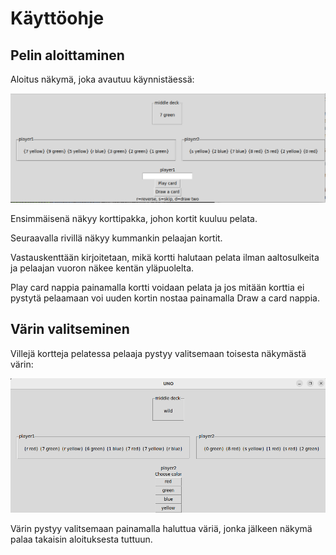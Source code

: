 # Käyttöohje

## Pelin aloittaminen

Aloitus näkymä, joka avautuu käynnistäessä:

![aloitus näkymä](./kuvat/game-front-page.png)

Ensimmäisenä näkyy korttipakka, johon kortit kuuluu pelata.

Seuraavalla rivillä näkyy kummankin pelaajan kortit.

Vastauskenttään kirjoitetaan, mikä kortti halutaan pelata ilman aaltosulkeita ja pelaajan vuoron näkee kentän yläpuolelta.

Play card nappia painamalla kortti voidaan pelata ja jos mitään korttia ei pystytä pelaamaan voi uuden kortin nostaa painamalla Draw a card nappia.

## Värin valitseminen

Villejä kortteja pelatessa pelaaja pystyy valitsemaan toisesta näkymästä värin:

![värin valinta näkymä](./kuvat/game-choose-a-color-view.png)

Värin pystyy valitsemaan painamalla haluttua väriä, jonka jälkeen näkymä palaa takaisin aloituksesta tuttuun.
